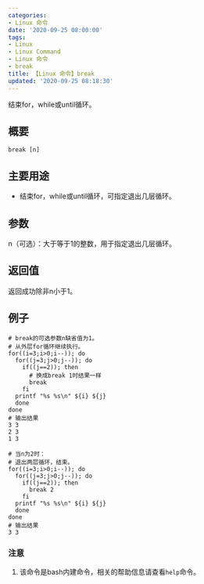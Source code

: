 ```yaml
---
categories:
- Linux 命令
date: '2020-09-25 08:00:00'
tags:
- Linux
- Linux Command
- Linux 命令
- break
title: 【Linux 命令】break
updated: '2020-09-25 08:18:30'
---
```


结束for，while或until循环。

## 概要

```shell
break [n]
```

## 主要用途

- 结束for，while或until循环，可指定退出几层循环。


## 参数

n（可选）：大于等于1的整数，用于指定退出几层循环。

## 返回值

返回成功除非n小于1。

## 例子

```shell
# break的可选参数n缺省值为1。
# 从外层for循环继续执行。
for((i=3;i>0;i--)); do
  for((j=3;j>0;j--)); do
    if((j==2)); then
      # 换成break 1时结果一样
      break
    fi
  printf "%s %s\n" ${i} ${j}
  done
done
# 输出结果
3 3
2 3
1 3
```

```shell
# 当n为2时：
# 退出两层循环，结束。
for((i=3;i>0;i--)); do
  for((j=3;j>0;j--)); do
    if((j==2)); then
      break 2
    fi
  printf "%s %s\n" ${i} ${j}
  done
done
# 输出结果
3 3
```

### 注意

1. 该命令是bash内建命令，相关的帮助信息请查看`help`命令。



